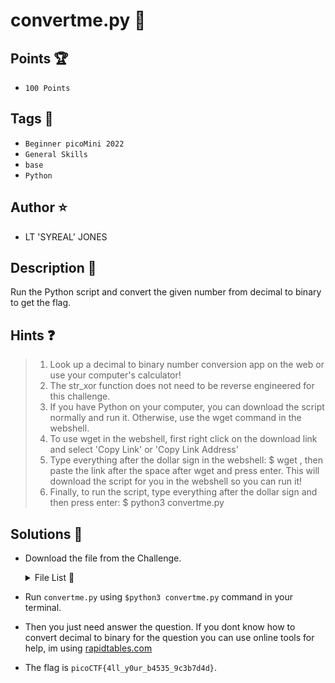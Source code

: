 # convertme.py 🔀
## Points 🏆
- ```100 Points```

## Tags 🔗
- ```Beginner picoMini 2022```
- ```General Skills```
- ```base```
- ```Python```

## Author ⭐
- LT 'SYREAL' JONES

## Description :book:
Run the Python script and convert the given number from decimal to binary to get the flag.

## Hints ❓
> 1. Look up a decimal to binary number conversion app on the web or use your computer's calculator!
> 2. The str_xor function does not need to be reverse engineered for this challenge.
> 3. If you have Python on your computer, you can download the script normally and run it. Otherwise, use the wget command in the webshell.
> 4. To use wget in the webshell, first right click on the download link and select 'Copy Link' or 'Copy Link Address'
> 5. Type everything after the dollar sign in the webshell: $ wget , then paste the link after the space after wget and press enter. This will download the script for you in the webshell so you can run it!
> 6. Finally, to run the script, type everything after the dollar sign and then press enter: $ python3 convertme.py

## Solutions 🎯
- Download the file from the Challenge.

  <details>
  
  <summary>File List 📁</summary>
  
  |FILE|DOWNLOAD FILE|VIEW FILE|
  |----|-------------|----------|
  |convertme.py|[Download](https://artifacts.picoctf.net/c/31/convertme.py)|[Click here](https://github.com/rhfnx/picoCTF/tree/main/Beginner%20picoMini%202022/convertme.py/convertme.py)|
  
  </details>

- Run ```convertme.py``` using ```$python3 convertme.py``` command in your terminal.
- Then you just need answer the question. If you dont know how to convert decimal to binary for the question you can use online tools for help, im using [rapidtables.com](https://www.rapidtables.com/convert/number/decimal-to-binary.html)
- The flag is ```picoCTF{4ll_y0ur_b4535_9c3b7d4d}```.
